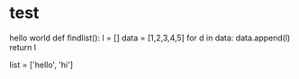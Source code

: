 # test
hello world 
def findlist():
  l = []
  data = [1,2,3,4,5]
  for d in data:
    data.append(l)
  return l

  list = ['hello', 'hi']